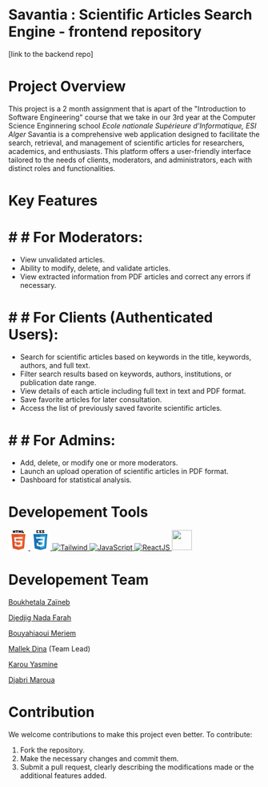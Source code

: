 # Savantia : Scientific Articles Search Engine - frontend repository
[link to the backend repo]
# Project Overview

This project is a 2 month assignment that is apart of the "Introduction to Software Engineering" course that we take in our 3rd year at the Computer Science Enginnering school *Ecole nationale Supérieure d’Informatique, ESI Alger*
Savantia is a comprehensive web application designed to facilitate the search, retrieval, and management of scientific articles for researchers, academics, and enthusiasts. This platform offers a user-friendly interface tailored to the needs of clients, moderators, and administrators, each with distinct roles and functionalities. 


# Key Features

# # # For Moderators:

- View unvalidated articles.
- Ability to modify, delete, and validate articles.
- View extracted information from PDF articles and correct any errors if necessary.
# # # For Clients (Authenticated Users):

- Search for scientific articles based on keywords in the title, keywords, authors, and full text.
- Filter search results based on keywords, authors, institutions, or publication date range.
- View details of each article including full text in text and PDF format.
- Save favorite articles for later consultation.
- Access the list of previously saved favorite scientific articles.
# # # For Admins:

- Add, delete, or modify one or more moderators.
- Launch an upload operation of scientific articles in PDF format.
- Dashboard for statistical analysis.

# Developement Tools
<a href="https://www.w3.org/html/" target="_blank" rel="noreferrer"> <img src="https://raw.githubusercontent.com/devicons/devicon/master/icons/html5/html5-original-wordmark.svg" alt="html5" width="40" height="40"/> </a>
<a href="https://www.w3schools.com/css/" target="_blank" rel="noreferrer"> <img src="https://raw.githubusercontent.com/devicons/devicon/master/icons/css3/css3-original-wordmark.svg" alt="css3" width="40" height="40"/> </a>
<a href="https://tailwindcss.com/" target="_blank" rel="noreferrer"> <img src="https://user-images.githubusercontent.com/25181517/202896760-337261ed-ee92-4979-84c4-d4b829c7355d.png" alt="Tailwind" width="40" height="40"/> </a>
<a href="https://www.javascript.com/" target="_blank" rel="noreferrer"> <img src="https://raw.githubusercontent.com/jmnote/z-icons/master/svg/javascript.svg" alt="JavaScript" width="40" height="40"/> </a>
<a href="https://react.dev/" target="_blank" rel="noreferrer"> <img src="https://user-images.githubusercontent.com/25181517/183897015-94a058a6-b86e-4e42-a37f-bf92061753e5.png" alt="ReactJS" width="40" height="40"/> </a>
<a><img src="https://vitejs.dev/logo.svg" width="40" height="40"></a>


# Developement Team
[Boukhetala Zaïneb](https://github.com/zcybrgd)

[Djedjig Nada Farah](https://github.com/NaDdjg)

[Bouyahiaoui Meriem](https://github.com/MeriemBouy)

[Mallek Dina](https://github.com/Dinouch) (Team Lead)

[Karou Yasmine](https://github.com/Karou-Yasmine)

[Djabri Maroua](https://github.com/djabriMaroua)

# Contribution
We welcome contributions to make this project even better. To contribute:
1. Fork the repository.
2. Make the necessary changes and commit them.
3. Submit a pull request, clearly describing the modifications made or the additional features added.
